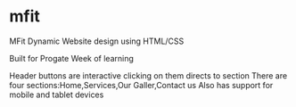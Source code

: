 # mfit
MFit Dynamic Website design using HTML/CSS

Built for Progate Week of learning

Header buttons are interactive clicking on them directs to section
There are four sections:Home,Services,Our Galler,Contact us
Also has support for mobile and tablet devices
